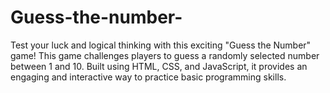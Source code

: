 # Guess-the-number-
Test your luck and logical thinking with this exciting "Guess the Number" game! This game challenges players to guess a randomly selected number between 1 and 10. Built using HTML, CSS, and JavaScript, it provides an engaging and interactive way to practice basic programming skills. 
